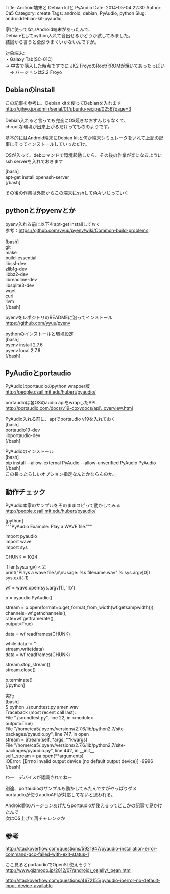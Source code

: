 Title: Android端末と Debian kitと PyAudio
Date: 2014-05-04 22:30
Author: Ca5
Category: create
Tags: android, debian, PyAudio, python
Slug: androiddebian-kit-pyaudio

家に使ってないAndroid端末があったんで、  
Debian化してpython入れて音出せるかどうか試してみました。  
結論から言うと全然うまくいかないんですが。

対象端末:  
・Galaxy Tab(SC-01C)  
→ 中古で購入した時点ですでに JK2 FroyoのRoot化ROMが焼いてあったっぽい  
　→ バージョンは2.2 Froyo

Debianのinstall
---------------

この記事を参考に、Debian kitを使ってDebianを入れます  
[http://gihyo.jp/admin/serial/01/ubuntu-recipe/0256?page=3  
](http://gihyo.jp/admin/serial/01/ubuntu-recipe/0256?page=3)  
Debian入れると言っても完全にOS焼きなおすんじゃなくて、  
chrootな環境が出来上がるだけってもののようです。

基本的にはAndroid端末にDebian
kitと何か端末シミュレータをいれて上記の記事にそってインストールしていっただけ。  

OSが入って、debコマンドで環境起動したら、その後の作業が楽になるようにssh
serverを入れておきます

[bash]  
apt-get install openssh-server  
[/bash]

その後の作業は外部からこの端末にsshして色々いじっていく

pythonとかpyenvとか
-------------------

pyenv入れる前に以下をapt-get installしておく  
参考：[https://github.com/yyuu/pyenv/wiki/Common-build-problems  
](https://github.com/yyuu/pyenv/wiki/Common-build-problems)  
[bash]  
git  
make  
build-essential  
libssl-dev  
zlib1g-dev  
libbz2-dev  
libreadline-dev  
libsqlite3-dev  
wget  
curl  
llvm  
[/bash]

pyenvをレポジトリのREADMEに沿ってインストール  
<https://github.com/yyuu/pyenv>

pythonのインストールと環境設定  
[bash]  
pyenv install 2.7.6  
pyenv local 2.7.6  
[/bash]

PyAudioとportaudio
------------------

PyAudioはportaudioのpython wrapper版  
http://people.csail.mit.edu/hubert/pyaudio/

portaudioは各OSのaudio apiをwrapしたAPI  
http://portaudio.com/docs/v19-doxydocs/api\_overview.html

PyAudio入れる前に、aptでportaudio v19を入れておく  
[bash]  
portaudio19-dev  
libportaudio-dev  
[/bash]

PyAudioのインストール  
[bash]  
pip install --allow-external PyAudio --allow-unverified PyAudio
PyAudio  
[/bash]  
この長ったらしいオプション指定なんとかならんのか。。

動作チェック
------------

PyAudio本家のサンプルをそのままコピって動かしてみる  
http://people.csail.mit.edu/hubert/pyaudio/

[python]  
"""PyAudio Example: Play a WAVE file."""

import pyaudio  
import wave  
import sys

CHUNK = 1024

if len(sys.argv) \< 2:  
print("Plays a wave file.\\n\\nUsage: %s filename.wav" % sys.argv[0])  
sys.exit(-1)

wf = wave.open(sys.argv[1], 'rb')

p = pyaudio.PyAudio()

stream = p.open(format=p.get\_format\_from\_width(wf.getsampwidth()),  
channels=wf.getnchannels(),  
rate=wf.getframerate(),  
output=True)

data = wf.readframes(CHUNK)

while data != '':  
stream.write(data)  
data = wf.readframes(CHUNK)

stream.stop\_stream()  
stream.close()

p.terminate()  
[/python]

実行  
[bash]  
\$ python ./soundtest.py amen.wav  
Traceback (most recent call last):  
File "./soundtest.py", line 22, in \<module\>  
output=True)  
File
"/home/ca5/.pyenv/versions/2.7.6/lib/python2.7/site-packages/pyaudio.py",
line 747, in open  
stream = Stream(self, \*args, \*\*kwargs)  
File
"/home/ca5/.pyenv/versions/2.7.6/lib/python2.7/site-packages/pyaudio.py",
line 442, in \_\_init\_\_  
self.\_stream = pa.open(\*\*arguments)  
IOError: [Errno Invalid output device (no default output
device)] -9996  
[/bash]

わー　デバイスが認識されてねー

別途、portaudioのサンプルも動かしてみたんですがやっぱりダメ  
portaudioが使うaudioAPIが対応してないと思われる。

Android側のバージョンあげたらportaudioが使えるってどこかの記事で見かけたんで  
次はOS上げて再チャレンジか

参考
----

http://stackoverflow.com/questions/5921947/pyaudio-installation-error-command-gcc-failed-with-exit-status-1

ここ見るとportaudioでOpenSL使えそう？  
http://www.gizmodo.jp/2012/07/android\_osjelly\_bean.html

http://stackoverflow.com/questions/4672155/pyaudio-ioerror-no-default-input-device-available
